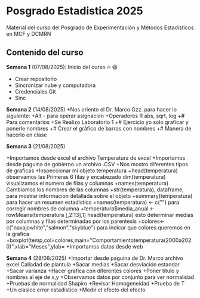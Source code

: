 # Posgrado Estadistica 2025

Material del curso del Posgrado de Experimentación y Métodos Estadísticos en MCF y DCMRN

## Contenido del curso

**Semana 1** (07/08/2025): Inicio del curso :fire: :smiley:
  + Crear repositorio
  + Sincronizar nube y computadora
  + Credenciales Git
  + Sinc

**Semana 2** (14/08/2025)
  +Nos oriento el Dr. Marco Gzz. para hacer lo siguiente:
  +Alt - para operar asignacion
  +Operadores R abs, sqrt, log
  +# Para comentarios
  +Se Realizo Laboratorio 1
  +# Ejercicio yo solo graficar y ponerle nombres
  +# Crear el gráfico de barras con nombres
  +# Manera de hacerlo en clase
  
  
**Semana 3** (21/08/2025)

  +Importamos desde excel el archivo Temperatura de excel
  +Importamos desde paguina de gobierno un archivo .CSV
  +Nos mostro diferentes tipos de graficas
  +Inspeccionar mi objeto temperatura
  +head(temperatura) observamos las Primeras 6 filas y encabezado
  dim(temperatura) visualizamos el numero de filas y columnas
  +names(temperatura) Cambiamos los nombres de las columnas
  +str(temperatura), dataframe, para mostrar informacion detallada sobre el objeto
  +summary(temperatura) para hacer un resumen estadistico
  +names(temperatura) <- c("") para corregir nombres de columna
  +temperatura$media_anual <- rowMeans(temperatura [,2:13],1) head(temperatura) esto determinar medias por columnas y filas determinadas por los parentesis
  +colores<-c("navajowhite","salmon","skyblue") para indicar que colores queremos en la grafica
  +boxplot(temp,col=colores,main="Comportamientotemperatura(2000a2020)",xlab="Meses",ylab=
  +Importamos datos desde web
  

**Semana 4** (28/08/2025)
  +Importar desde paguina de Dr. Marco archivo excel Caliadad de plantula
  +Sacar medias 
  +Sacar desviación estandar
  +Sacar varianza
  +Hacer grafica con diferentes colores
  +Poner titulo y nombres al eje de x,y
  +Observamos datos por conjunto para ver normalidad
  +Pruebas de normalidad Shapiro
  +Revisar Homogeneidad
  +Prueba de T
  +Un clasico error estadistico
  +Medir el efecto del efecto
